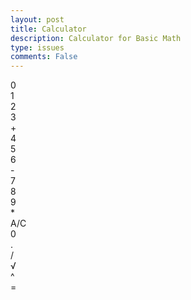 ```yaml
---
layout: post
title: Calculator
description: Calculator for Basic Math
type: issues
comments: False
---
```


<!-- Add a container for the animation -->
<div class="calculator-container">
    <!--result-->
    <div class="calculator-output" id="output">0</div>
    <!--row 1-->
    <div class="calculator-number btn btn-outline">1</div>
    <div class="calculator-number btn btn-outline">2</div>
    <div class="calculator-number btn btn-outline">3</div>
    <div class="calculator-operation btn btn-outline btn-accent">+</div>
    <!--row 2-->
    <div class="calculator-number btn btn-outline">4</div>
    <div class="calculator-number btn btn-outline">5</div>
    <div class="calculator-number btn btn-outline">6</div>
    <div class="calculator-operation btn btn-outline btn-accent">-</div>
    <!--row 3-->
    <div class="calculator-number btn btn-outline">7</div>
    <div class="calculator-number btn btn-outline">8</div>
    <div class="calculator-number btn btn-outline">9</div>
    <div class="calculator-operation btn btn-outline btn-accent">*</div>
    <!--row 4-->
    <div class="calculator-clear btn btn-primary">A/C</div>
    <div class="calculator-number btn btn-outline">0</div>
    <div class="calculator-number btn btn-outline">.</div>
    <div class="calculator-operation btn btn-outline btn-accent">/</div>
    <!--row 5-->
    <div class="calculator-operation btn btn-outline btn-accent">√</div>
    <div class="calculator-operation btn btn-outline btn-accent">^</div>
    <div></div>
    <div class="calculator-equals btn btn-primary">=</div>
</div>

<!-- JavaScript (JS) implementation of the calculator. -->

<script src="{{site.baseurl}}/assets/js/calculator.js"></script>
